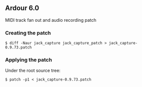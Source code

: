 ## Ardour 6.0

MIDI track fan out and audio recording patch

### Creating the patch

```
$ diff -Naur jack_capture jack_capture_patch > jack_capture-0.9.73.patch
```

### Applying the patch

Under the root source tree:

```
$ patch -p1 < jack_capture-0.9.73.patch
```
